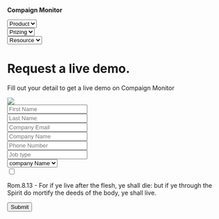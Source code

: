 <!DOCTYPE html>
<html>
    <head>
        <meta http-equiv="content-type" content="application/xhtml+xml; charset=utf-8" />
        <title>Landing page</title>
        <link rel="stylesheet" href="index.css">
    </head>
    <body>
        <div class="container">
            <div class="headerContainer">
             <div class="">
               <p style="font-weight:bold;">Compaign Monitor</p> 
               </div>
              <div class="">
             <select name="product" class="product">
                 <option value="Product">Product</option>
             </select>
             </div>
             <div class="">
                 <select name="" class="prizing">
                     <option value="">Prizing</option>
                 </select>
                </div>
             <div class="">
                 <select name="" class="resource">
                 <option value="">Resource</option>                    
                 </select>
             </div> 
            </div>
              </div>
         <!--form-->
         <div class="formContainer">
            <div class="formHeader">
                <div>
             <h1 class="formTexth1">Request a live demo.</h1> 
              <p class="formTextpara">Fill out your detail to get a live demo on Compaign Monitor </p>         </div>       
             <div>
              <img class="image" src="CompaignImage.jpg"/>      </div>
              </div>
             <div class="detailContainer">
                 <div class="firstSecName">
              <div class="">
               <input type="text" placeholder="First Name"/>   
              </div>   
              <div class="lastNameForm">
                  <input type="text" placeholder="Last Name"/>
              </div>                     
                 </div>
              <div>
                  <input type="text" placeholder="Company Email"/>
              </div>
              <div>
                  <input type="text" placeholder="Company Name"/>
              </div>
              <div>
                  <input type="text" placeholder="Phone Number"/>
              </div>
              <div>
                  <input type="text" placeholder="Job type"/>
              </div>
              <div>
                 <select name="companyName" id="companyName" class="companyName">
                     <option>company Name</option>
                 </select>
              </div>
              </div>
              <!--after detail-->
              <div class="">
                  <div class="checkText">
                  <div class="check">
                  <input type="checkbox"/>    
                  </div>
                  <div class="text">
                  <p>Rom.8.13 - For if ye live after the flesh, ye shall die: but if ye through the Spirit do mortify the deeds of the body, ye shall live.
</p>    
                  </div>                      
                  </div>
                 <div class="button" style="margin-bottom:40px;">
                     <button class="button" type="submit" >Submit</button>
                 </div>
              </div>
             </div>
    </body>
</html>
